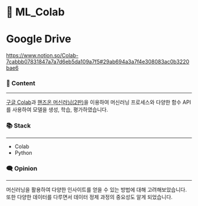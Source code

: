 # 🧠 ML_Colab

# Google Drive
https://www.notion.so/Colab-7cabbb07831847a7a7d6eb5da109a7f5#29ab694a3a7f4e308083ac0b3220bae6

### 📄 Content

---

[구글 Colab](https://colab.research.google.com/notebooks/welcome.ipynb?hl=ko)과 [핸즈온 머신러닝(2판)](https://search.daum.net/search?w=bookpage&bookId=5349704&tab=introduction&DA=LB2&q=%ED%95%B8%EC%A6%88%EC%98%A8%20%EB%A8%B8%EC%8B%A0%EB%9F%AC%EB%8B%9D)을 이용하여 머신러닝 프로세스와 다양한 함수 API를 사용하여 모델을 생성, 학습, 평가하였습니다.

### 📚 Stack

---

- Colab
- Python

### 🗨️ Opinion

---

머신러닝을 활용하여 다양한 인사이트를 얻을 수 있는 방법에 대해 고려해보았습니다. 또한 다양한 데이터를 다루면서 데이터 정제 과정의 중요성도 알게 되었습니다.
